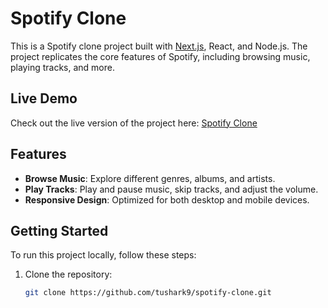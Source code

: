 # Spotify Clone

This is a Spotify clone project built with [Next.js](https://nextjs.org/), React, and Node.js. The project replicates the core features of Spotify, including browsing music, playing tracks, and more.

## Live Demo

Check out the live version of the project here: [Spotify Clone](https://tushark9.github.io/spotify-clone/)

## Features

- **Browse Music**: Explore different genres, albums, and artists.
- **Play Tracks**: Play and pause music, skip tracks, and adjust the volume.
- **Responsive Design**: Optimized for both desktop and mobile devices.

## Getting Started

To run this project locally, follow these steps:

1. Clone the repository:
   ```bash
   git clone https://github.com/tushark9/spotify-clone.git

